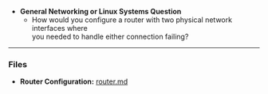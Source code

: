 - **General Networking or Linux Systems Question**  
  - How would you configure a router with two physical network interfaces where  
    you needed to handle either connection failing?  

---

### Files  
- **Router Configuration:** [router.md](router.md)  
